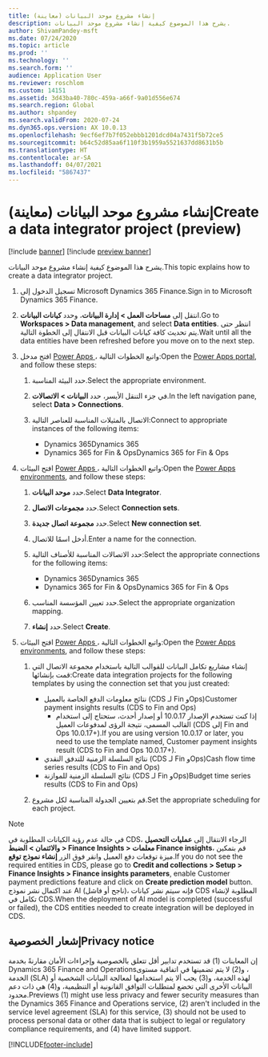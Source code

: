 ```yaml
---
title: إنشاء مشروع موحد البيانات (معاينة)
description: يشرح هذا الموضوع كيفية إنشاء مشروع موحد البيانات.
author: ShivamPandey-msft
ms.date: 07/24/2020
ms.topic: article
ms.prod: ''
ms.technology: ''
ms.search.form: ''
audience: Application User
ms.reviewer: roschlom
ms.custom: 14151
ms.assetid: 3d43ba40-780c-459a-a66f-9a01d556e674
ms.search.region: Global
ms.author: shpandey
ms.search.validFrom: 2020-07-24
ms.dyn365.ops.version: AX 10.0.13
ms.openlocfilehash: 9ecf6ef7b7f052ebbb1201dcd04a7431f5b72ce5
ms.sourcegitcommit: b64c52d85aa6f110f3b1959a5521637dd8631b5b
ms.translationtype: HT
ms.contentlocale: ar-SA
ms.lasthandoff: 04/07/2021
ms.locfileid: "5867437"
---
```

# <a name="create-a-data-integrator-project-preview"></a><span data-ttu-id="34f98-103">إنشاء مشروع موحد البيانات (معاينة)</span><span class="sxs-lookup"><span data-stu-id="34f98-103">Create a data integrator project (preview)</span></span>

[!include [banner](../includes/banner.md)]
[!include [preview banner](../includes/preview-banner.md)]

<span data-ttu-id="34f98-104">يشرح هذا الموضوع كيفية إنشاء مشروع موحد البيانات.</span><span class="sxs-lookup"><span data-stu-id="34f98-104">This topic explains how to create a data integrator project.</span></span>

1. <span data-ttu-id="34f98-105">تسجيل الدخول إلى Microsoft Dynamics 365 Finance.</span><span class="sxs-lookup"><span data-stu-id="34f98-105">Sign in to Microsoft Dynamics 365 Finance.</span></span>
2. <span data-ttu-id="34f98-106">انتقل إلى **مساحات العمل \> إدارة البيانات**، وحدد **كيانات البيانات**.</span><span class="sxs-lookup"><span data-stu-id="34f98-106">Go to **Workspaces \> Data management**, and select **Data entities**.</span></span> <span data-ttu-id="34f98-107">انتظر حتى يتم تحديث كافة كيانات البيانات قبل الانتقال إلى الخطوة التالية.</span><span class="sxs-lookup"><span data-stu-id="34f98-107">Wait until all the data entities have been refreshed before you move on to the next step.</span></span>
3. <span data-ttu-id="34f98-108">افتح مدخل [Power Apps ](https://make.powerapps.com/)، واتبع الخطوات التالية:</span><span class="sxs-lookup"><span data-stu-id="34f98-108">Open the [Power Apps portal](https://make.powerapps.com/), and follow these steps:</span></span>

    1. <span data-ttu-id="34f98-109">حدد البيئة المناسبة.</span><span class="sxs-lookup"><span data-stu-id="34f98-109">Select the appropriate environment.</span></span>
    2. <span data-ttu-id="34f98-110">في جزء التنقل الأيسر، حدد **البيانات \> الاتصالات**.</span><span class="sxs-lookup"><span data-stu-id="34f98-110">In the left navigation pane, select **Data \> Connections**.</span></span>
    3. <span data-ttu-id="34f98-111">الاتصال بالمثيلات المناسبة للعناصر التالية:</span><span class="sxs-lookup"><span data-stu-id="34f98-111">Connect to appropriate instances of the following items:</span></span>

        - <span data-ttu-id="34f98-112">Dynamics 365</span><span class="sxs-lookup"><span data-stu-id="34f98-112">Dynamics 365</span></span>
        - <span data-ttu-id="34f98-113">Dynamics 365 for Fin & Ops</span><span class="sxs-lookup"><span data-stu-id="34f98-113">Dynamics 365 for Fin & Ops</span></span>

4. <span data-ttu-id="34f98-114">افتح البيئات [Power Apps ](https://admin.powerapps.com/environments)، واتبع الخطوات التالية:</span><span class="sxs-lookup"><span data-stu-id="34f98-114">Open the [Power Apps environments](https://admin.powerapps.com/environments), and follow these steps:</span></span>

    1. <span data-ttu-id="34f98-115">حدد **موحد البيانات**.</span><span class="sxs-lookup"><span data-stu-id="34f98-115">Select **Data Integrator**.</span></span>
    2. <span data-ttu-id="34f98-116">حدد **مجموعات الاتصال**.</span><span class="sxs-lookup"><span data-stu-id="34f98-116">Select **Connection sets**.</span></span>
    3. <span data-ttu-id="34f98-117">حدد **مجموعة اتصال جديدة**.</span><span class="sxs-lookup"><span data-stu-id="34f98-117">Select **New connection set**.</span></span>
    4. <span data-ttu-id="34f98-118">أدخل اسمًا للاتصال.</span><span class="sxs-lookup"><span data-stu-id="34f98-118">Enter a name for the connection.</span></span>
    5. <span data-ttu-id="34f98-119">حدد الاتصالات المناسبة للأصناف التالية:</span><span class="sxs-lookup"><span data-stu-id="34f98-119">Select the appropriate connections for the following items:</span></span>

        - <span data-ttu-id="34f98-120">Dynamics 365</span><span class="sxs-lookup"><span data-stu-id="34f98-120">Dynamics 365</span></span>
        - <span data-ttu-id="34f98-121">Dynamics 365 for Fin & Ops</span><span class="sxs-lookup"><span data-stu-id="34f98-121">Dynamics 365 for Fin & Ops</span></span>

    6. <span data-ttu-id="34f98-122">حدد تعيين المؤسسة المناسب.</span><span class="sxs-lookup"><span data-stu-id="34f98-122">Select the appropriate organization mapping.</span></span>
    7. <span data-ttu-id="34f98-123">حدد **إنشاء**.</span><span class="sxs-lookup"><span data-stu-id="34f98-123">Select **Create**.</span></span>

5. <span data-ttu-id="34f98-124">افتح البيئات [Power Apps ](https://admin.powerapps.com/environments)، واتبع الخطوات التالية:</span><span class="sxs-lookup"><span data-stu-id="34f98-124">Open the [Power Apps environments](https://admin.powerapps.com/environments), and follow these steps:</span></span>  

    1. <span data-ttu-id="34f98-125">إنشاء مشاريع تكامل البيانات للقوالب التالية باستخدام مجموعة الاتصال التي قمت بإنشائها:</span><span class="sxs-lookup"><span data-stu-id="34f98-125">Create data integration projects for the following templates by using the connection set that you just created:</span></span>

        - <span data-ttu-id="34f98-126">نتائج معلومات الدفع الخاصة بالعميل (CDS لـ Fin وOps)</span><span class="sxs-lookup"><span data-stu-id="34f98-126">Customer payment insights results (CDS to Fin and Ops)</span></span>
            - <span data-ttu-id="34f98-127">إذا كنت تستخدم الإصدار 10.0.17 أو إصدار أحدث، ستحتاج إلى استخدام القالب المسمى، نتيجة الرؤى لمدفوعات العميل (CDS إلى Fin and Ops 10.0.17+).</span><span class="sxs-lookup"><span data-stu-id="34f98-127">If you are using version 10.0.17 or later, you need to use the template named, Customer payment insights result (CDS to Fin and Ops 10.0.17+).</span></span>
        - <span data-ttu-id="34f98-128">نتائج السلسلة الزمنية للتدفق النقدي (CDS لـ Fin وOps)</span><span class="sxs-lookup"><span data-stu-id="34f98-128">Cash flow time series results (CDS to Fin and Ops)</span></span>
        - <span data-ttu-id="34f98-129">نتائج السلسلة الزمنية للموازنة (CDS لـ Fin وOps)</span><span class="sxs-lookup"><span data-stu-id="34f98-129">Budget time series results (CDS to Fin and Ops)</span></span>

    2. <span data-ttu-id="34f98-130">قم بتعيين الجدولة المناسبة لكل مشروع.</span><span class="sxs-lookup"><span data-stu-id="34f98-130">Set the appropriate scheduling for each project.</span></span>

> [!NOTE]
> <span data-ttu-id="34f98-131">في حالة عدم رؤية الكيانات المطلوبة في CDS، الرجاء الانتقال إلى **عمليات التحصيل والائتمان > الضبط > Finance Insights > معلمات Finance insights**، قم بتمكين ميزة توقعات دفع العميل وانقر فوق الزر **إنشاء نموذج توقع**.</span><span class="sxs-lookup"><span data-stu-id="34f98-131">If you do not see the required entities in CDS, please go to **Credit and collections > Setup > Finance Insights > Finance insights parameters**, enable Customer payment predictions feature and click on **Create prediction model** button.</span></span> <span data-ttu-id="34f98-132">عند اكتمال نشر نموذج AI (ناجح أو فاشل)، فإنه سيتم نشر كيانات CDS المطلوبة لإنشاء تكامل في CDS.</span><span class="sxs-lookup"><span data-stu-id="34f98-132">When the deployment of AI model is completed (successful or failed), the CDS entities needed to create integration will be deployed in CDS.</span></span>

## <a name="privacy-notice"></a><span data-ttu-id="34f98-133">إشعار الخصوصية</span><span class="sxs-lookup"><span data-stu-id="34f98-133">Privacy notice</span></span>

<span data-ttu-id="34f98-134">إن المعاينات (1) قد تستخدم تدابير أقل تتعلق بالخصوصية وإجراءات الأمان مقارنةً بخدمة Dynamics 365 Finance and Operations‏، و(2) لا يتم تضمينها في اتفاقية مستوى الخدمة (SLA) لهذه الخدمة، و(3) يجب ألا يتم استخدامها لمعالجة البيانات الشخصية أو البيانات الأخرى التي تخضع لمتطلبات التوافق القانونية أو التنظيمية، و(4) هي ذات دعم محدود.</span><span class="sxs-lookup"><span data-stu-id="34f98-134">Previews (1) might use less privacy and fewer security measures than the Dynamics 365 Finance and Operations service, (2) aren't included in the service level agreement (SLA) for this service, (3) should not be used to process personal data or other data that is subject to legal or regulatory compliance requirements, and (4) have limited support.</span></span>


[!INCLUDE[footer-include](../../includes/footer-banner.md)]
